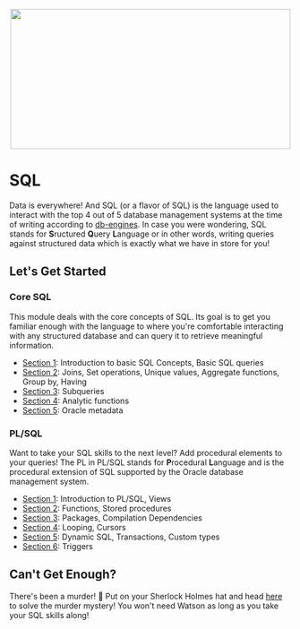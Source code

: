 <p align="center">
<img src="https://i.imgur.com/367w4d4.png" width="500" height="250">
</p>

# SQL

Data is everywhere! And SQL (or a flavor of SQL) is the language used to interact with the top 4 out of 5 database management systems at the time of writing according to [db-engines](https://db-engines.com/en/ranking_trend). In case you were wondering, SQL stands for **S**ructured **Q**uery **L**anguage or in other words, writing queries against structured data which is exactly what we have in store for you!

## Let's Get Started

### Core SQL

This module deals with the core concepts of SQL. Its goal is to get you familiar enough with the language to where you're comfortable interacting with any structured database and can query it to retrieve meaningful information.

- [Section 1](core-sql/section-1.md): Introduction to basic SQL Concepts, Basic SQL queries
- [Section 2](core-sql/section-2.md): Joins, Set operations, Unique values, Aggregate functions, Group by, Having
- [Section 3](core-sql/section-3.md): Subqueries
- [Section 4](core-sql/section-4.md): Analytic functions
- [Section 5](core-sql/section-5.md): Oracle metadata

### PL/SQL

Want to take your SQL skills to the next level? Add procedural elements to your queries! The PL in PL/SQL stands for **P**rocedural **L**anguage and is the procedural extension of SQL supported by the Oracle database management system. 

- [Section 1](plsql/section-1.md): Introduction to PL/SQL, Views
- [Section 2](plsql/section-2.md): Functions, Stored procedures
- [Section 3](plsql/section-3.md): Packages, Compilation Dependencies
- [Section 4](plsql/section-4.md): Looping, Cursors
- [Section 5](plsql/section-5.md): Dynamic SQL, Transactions, Custom types
- [Section 6](plsql/section-6.md): Triggers

## Can't Get Enough?

There's been a murder! :speak_no_evil: Put on your Sherlock Holmes hat and head [here](https://mystery.knightlab.com/) to solve the murder mystery! You won't need Watson as long as you take your SQL skills along!
